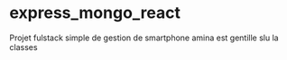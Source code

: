 # express_mongo_react
Projet fulstack simple de gestion de smartphone
amina est gentille
slu
la classes
